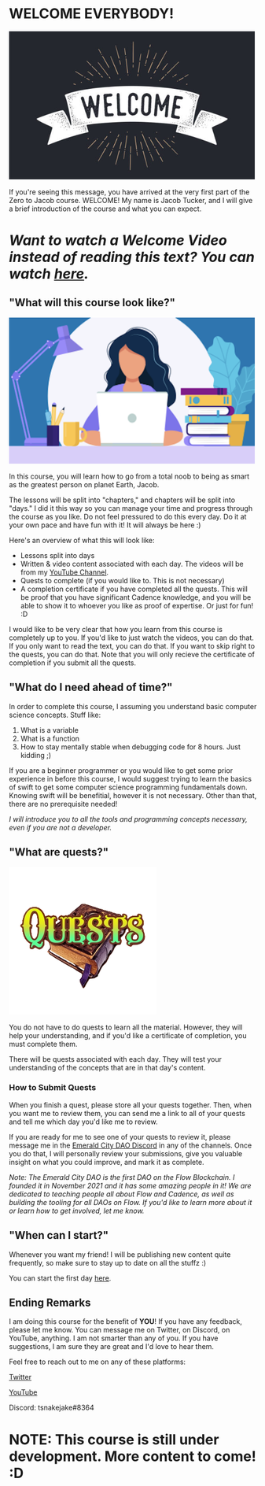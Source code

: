 # WELCOME EVERYBODY!

<img src="./images/welcome.jpeg" alt="drawing" width="500"/>

If you're seeing this message, you have arrived at the very first part of the Zero to Jacob course. WELCOME! My name is Jacob Tucker, and I will give a brief introduction of the course and what you can expect.

# *Want to watch a Welcome Video instead of reading this text? You can watch <a href="https://www.youtube.com/watch?v=XkZz6B7Yimc" target="_blank">here</a>.*

## "What will this course look like?"

<img src="./images/course.png" alt="drawing" width="500"/>

In this course, you will learn how to go from a total noob to being as smart as the greatest person on planet Earth, Jacob.

The lessons will be split into "chapters," and chapters will be split into "days." I did it this way so you can manage your time and progress through the course as you like. Do not feel pressured to do this every day. Do it at your own pace and have fun with it! It will always be here :)

Here's an overview of what this will look like:
- Lessons split into days
- Written & video content associated with each day. The videos will be from my [YouTube Channel](https://www.youtube.com/channel/UCf6DzMRwj7SJ3nPrZqd5hHw).
- Quests to complete (if you would like to. This is not necessary)
- A completion certificate if you have completed all the quests. This will be proof that you have significant Cadence knowledge, and you will be able to show it to whoever you like as proof of expertise. Or just for fun! :D

I would like to be very clear that how you learn from this course is completely up to you. If you'd like to just watch the videos, you can do that. If you only want to read the text, you can do that. If you want to skip right to the quests, you can do that. Note that you will only recieve the certificate of completion if you submit all the quests.

## "What do I need ahead of time?"

In order to complete this course, I assuming you understand basic computer science concepts. Stuff like:
1. What is a variable
2. What is a function
3. How to stay mentally stable when debugging code for 8 hours. Just kidding ;)

If you are a beginner programmer or you would like to get some prior experience in before this course, I would suggest trying to learn the basics of swift to get some computer science programming fundamentals down. Knowing swift will be benefitial, however it is not necessary. Other than that, there are no prerequisite needed! 

*I will introduce you to all the tools and programming concepts necessary, even if you are not a developer.*

## "What are quests?"

<img src="./images/quests.png" alt="drawing" width="300"/>

You do not have to do quests to learn all the material. However, they will help your understanding, and if you'd like a certificate of completion, you must complete them.

There will be quests associated with each day. They will test your understanding of the concepts that are in that day's content. 

### How to Submit Quests

When you finish a quest, please store all your quests together. Then, when you want me to review them, you can send me a link to all of your quests and tell me which day you'd like me to review.

If you are ready for me to see one of your quests to review it, please message me in the [Emerald City DAO Discord](https://discord.gg/R7EvUWGtqz) in any of the channels. Once you do that, I will personally review your submissions, give you valuable insight on what you could improve, and mark it as complete.

*Note: The Emerald City DAO is the first DAO on the Flow Blockchain. I founded it in November 2021 and it has some amazing people in it! We are dedicated to teaching people all about Flow and Cadence, as well as building the tooling for all DAOs on Flow. If you'd like to learn more about it or learn how to get involved, let me know.*

## "When can I start?"

Whenever you want my friend! I will be publishing new content quite frequently, so make sure to stay up to date on all the stuffz :)

You can start the first day [here](https://github.com/jacob-tucker/Flow-Zero-to-Jacob/tree/main/chapter1/day1).

## Ending Remarks

I am doing this course for the benefit of **YOU**! If you have any feedback, please let me know. You can message me on Twitter, on Discord, on YouTube, anything. I am not smarter than any of you. If you have suggestions, I am sure they are great and I'd love to hear them.

Feel free to reach out to me on any of these platforms:

[Twitter](https://twitter.com/jacobmtucker)

[YouTube](https://www.youtube.com/channel/UCf6DzMRwj7SJ3nPrZqd5hHw)

Discord: tsnakejake#8364

# NOTE: This course is still under development. More content to come! :D